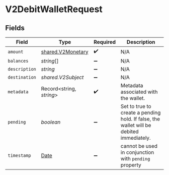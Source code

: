# V2DebitWalletRequest


## Fields

| Field                                                                                         | Type                                                                                          | Required                                                                                      | Description                                                                                   |
| --------------------------------------------------------------------------------------------- | --------------------------------------------------------------------------------------------- | --------------------------------------------------------------------------------------------- | --------------------------------------------------------------------------------------------- |
| `amount`                                                                                      | [shared.V2Monetary](../../../sdk/models/shared/v2monetary.md)                                 | :heavy_check_mark:                                                                            | N/A                                                                                           |
| `balances`                                                                                    | *string*[]                                                                                    | :heavy_minus_sign:                                                                            | N/A                                                                                           |
| `description`                                                                                 | *string*                                                                                      | :heavy_minus_sign:                                                                            | N/A                                                                                           |
| `destination`                                                                                 | *shared.V2Subject*                                                                            | :heavy_minus_sign:                                                                            | N/A                                                                                           |
| `metadata`                                                                                    | Record<string, *string*>                                                                      | :heavy_check_mark:                                                                            | Metadata associated with the wallet.                                                          |
| `pending`                                                                                     | *boolean*                                                                                     | :heavy_minus_sign:                                                                            | Set to true to create a pending hold. If false, the wallet will be debited immediately.       |
| `timestamp`                                                                                   | [Date](https://developer.mozilla.org/en-US/docs/Web/JavaScript/Reference/Global_Objects/Date) | :heavy_minus_sign:                                                                            | cannot be used in conjunction with `pending` property                                         |